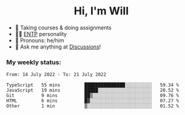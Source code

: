 <h1 align="center">Hi, I'm Will</h1>


-   :seedling: Taking courses & doing assignments
-   :man_scientist: [ENTP](https://www.16personalities.com/entp-personality) personality
-   :man: Pronouns: he/him
-   :thought_balloon: Ask me anything at [Discussions](https://github.com/willjoje/willjoje/discussions/new)!

### My weekly status:
<!--START_SECTION:waka-->

```text
From: 14 July 2022 - To: 21 July 2022

TypeScript   55 mins         ███████████████░░░░░░░░░░   59.34 %
JavaScript   19 mins         █████░░░░░░░░░░░░░░░░░░░░   20.52 %
Git          9 mins          ██▒░░░░░░░░░░░░░░░░░░░░░░   09.76 %
HTML         6 mins          █▓░░░░░░░░░░░░░░░░░░░░░░░   07.27 %
Other        1 min           ▒░░░░░░░░░░░░░░░░░░░░░░░░   01.52 %
```

<!--END_SECTION:waka-->
